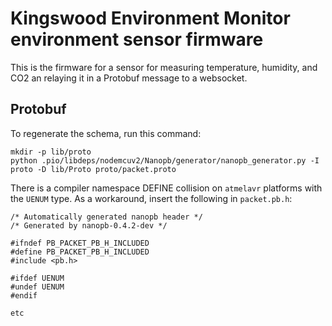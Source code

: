 # Kingswood Environment Monitor environment sensor firmware

This is the firmware for a sensor for measuring temperature, humidity, and CO2 an relaying it in a Protobuf message to a websocket.

## Protobuf

To regenerate the schema, run this command:

```
mkdir -p lib/proto
python .pio/libdeps/nodemcuv2/Nanopb/generator/nanopb_generator.py -I proto -D lib/Proto proto/packet.proto
```

There is a compiler namespace DEFINE collision on `atmelavr` platforms with the `UENUM` type. 
As a workaround, insert the following in `packet.pb.h`:

```
/* Automatically generated nanopb header */
/* Generated by nanopb-0.4.2-dev */

#ifndef PB_PACKET_PB_H_INCLUDED
#define PB_PACKET_PB_H_INCLUDED
#include <pb.h>

#ifdef UENUM
#undef UENUM
#endif

etc
```
